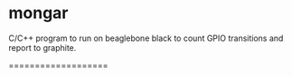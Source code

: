 # mongar
C/C++ program to run on beaglebone black to count GPIO transitions and report to graphite.

===================
